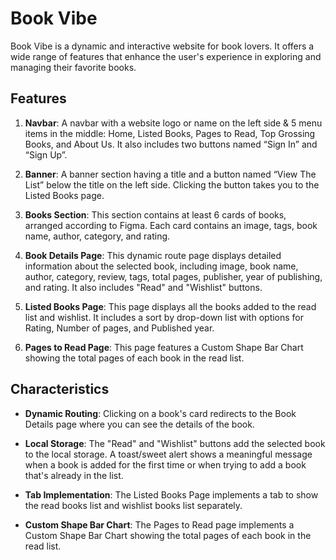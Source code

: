 # Book Vibe

Book Vibe is a dynamic and interactive website for book lovers. It offers a wide range of features that enhance the user's experience in exploring and managing their favorite books.

## Features

1. **Navbar**: A navbar with a website logo or name on the left side & 5 menu items in the middle: Home, Listed Books, Pages to Read, Top Grossing Books, and About Us. It also includes two buttons named “Sign In” and “Sign Up”.

2. **Banner**: A banner section having a title and a button named “View The List” below the title on the left side. Clicking the button takes you to the Listed Books page.

3. **Books Section**: This section contains at least 6 cards of books, arranged according to Figma. Each card contains an image, tags, book name, author, category, and rating.

4. **Book Details Page**: This dynamic route page displays detailed information about the selected book, including image, book name, author, category, review, tags, total pages, publisher, year of publishing, and rating. It also includes "Read" and "Wishlist" buttons.

5. **Listed Books Page**: This page displays all the books added to the read list and wishlist. It includes a sort by drop-down list with options for Rating, Number of pages, and Published year.

6. **Pages to Read Page**: This page features a Custom Shape Bar Chart showing the total pages of each book in the read list.

## Characteristics

- **Dynamic Routing**: Clicking on a book's card redirects to the Book Details page where you can see the details of the book.

- **Local Storage**: The "Read" and "Wishlist" buttons add the selected book to the local storage. A toast/sweet alert shows a meaningful message when a book is added for the first time or when trying to add a book that's already in the list.

- **Tab Implementation**: The Listed Books Page implements a tab to show the read books list and wishlist books list separately.

- **Custom Shape Bar Chart**: The Pages to Read page implements a Custom Shape Bar Chart showing the total pages of each book in the read list.
